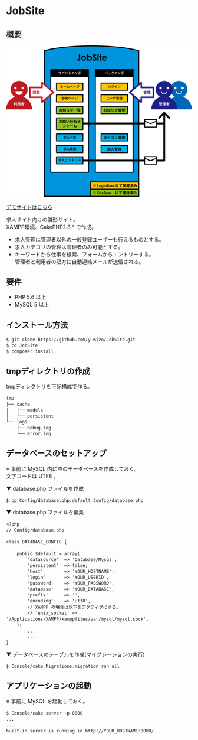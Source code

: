 # JobSite

## 概要

![概要](https://raw.githubusercontent.com/y-mizo/JobSite/master/webroot/img/job_site.png)

[デモサイトはこちら](http://jobsite.unateco.com/)

求人サイト向けの雛形サイト。  
XAMPP環境、CakePHP2.8.* で作成。

* 求人管理は管理者以外の一般登録ユーザーも行えるものとする。
* 求人カテゴリの管理は管理者のみ可能とする。
* キーワードから仕事を検索、フォームからエントリーする。  
管理者と利用者の双方に自動連絡メールが送信される。

## 要件
* PHP 5.6 以上
* MySQL 5 以上

## インストール方法
```
$ git clone https://github.com/y-mizo/JobSite.git
$ cd JobSite
$ composer install
```

## tmpディレクトリの作成
tmpディレクトリを下記構成で作る。
```
tmp
├── cache
│   ├── models
│   └── persistent
└── logs
    ├── debug.log
    └── error.log
```

## データベースのセットアップ
※ 事前に MySQL 内に空のデータベースを作成しておく。  
文字コードは UTF8 。

▼ database.php ファイルを作成
```
$ cp Config/database.php.default Config/database.php
```

▼ database.php ファイルを編集
```
<?php
// Config/database.php

class DATABASE_CONFIG {

	public $default = array(
		'datasource'  => 'Database/Mysql',
		'persistent'  => false,
		'host'        => 'YOUR_HOSTNAME',
		'login'       => 'YOUR_USERID',
		'password'    => 'YOUR_PASSWORD',
		'database'    => 'YOUR_DATABASE',
		'prefix'      => '',
		'encoding'    => 'utf8',
        // XAMPP の場合は以下をアクティブにする。
        // 'unix_socket' => '/Applications/XAMPP/xamppfiles/var/mysql/mysql.sock',
	);
        ... 
        ...
}
```

▼ データベースのテーブルを作成(マイグレーションの実行)
```
$ Console/cake Migrations.migration run all
```

## アプリケーションの起動
※ 事前に MySQL を起動しておく。
```
$ Console/cake server -p 8000
...
...
built-in server is running in http://YOUR_HOSTNAME:8000/
```

